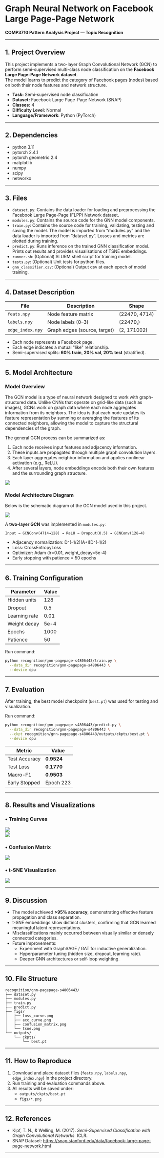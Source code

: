 # Graph Neural Network on Facebook Large Page-Page Network  
**COMP3710 Pattern Analysis Project — Topic Recognition**

---

## 1. Project Overview
This project implements a two-layer Graph Convolutional Network (GCN) to perform semi-supervised multi-class node classification on the **Facebook Large Page-Page Network dataset**.  
The model learns to predict the category of Facebook pages (nodes) based on both their node features and network structure.

- **Task:** Semi-supervised node classification  
- **Dataset:** Facebook Large Page-Page Network (SNAP)  
- **Classes:** 4  
- **Difficulty Level:** Normal  
- **Language/Framework:** Python (PyTorch)

---

## 2. Dependencies
- python 3.11
- pytorch 2.4.1
- pytorch geometric 2.4
- matplotlib
- numpy
- scipy
- networkx

---

## 3. Files
- `dataset.py`: Contains the data loader for loading and preprocessing the Facebook Large Page-Page (FLPP) Network dataset.
- `modules.py`: Contains the source code for the GNN model components.
- `train.py`: Contains the source code for training, validating, testing and saving the model. The model is imported from “modules.py” and the data loader is imported from “dataset.py”. Losses and metrics are plotted during training.
- `predict.py`: Runs inference on the trained GNN classification model. Prints out results and provides visualisations of TSNE embeddings.
- `runner.sh`: (Optional) SLURM shell script for training model.
- `tests.py`: (Optional) Unit tests for python files.
- `gnn_classifier.csv`: (Optional) Output csv at each epoch of model training.

---

## 4. Dataset Description
| File | Description | Shape |
|------|--------------|-------|
| `feats.npy` | Node feature matrix | (22470, 4714) |
| `labels.npy` | Node labels (0–3) | (22470,) |
| `edge_index.npy` | Graph edges (source, target) | (2, 171002) |

- Each node represents a Facebook page.  
- Each edge indicates a mutual "like" relationship.  
- Semi-supervised splits: **60% train**, **20% val**, **20% test** (stratified).

---

## 5. Model Architecture

### Model Overview
The GCN model is a type of neural network designed to work with graph-structured data. Unlike CNNs that operate on grid-like data (such as images), GCNs work on graph data where each node aggregates information from its neighbors. The idea is that each node updates its feature representation by summing or averaging the features of its connected neighbors, allowing the model to capture the structural dependencies of the graph.

The general GCN process can be summarized as:
1. Each node receives input features and adjacency information.
2. These inputs are propagated through multiple graph convolution layers.
3. Each layer aggregates neighbor information and applies nonlinear activation (e.g., ReLU).
4. After several layers, node embeddings encode both their own features and the surrounding graph structure.

![](figs/GCN_overview.png)

### Model Architecture Diagram
Below is the schematic diagram of the GCN model used in this project.

![](figs/GCN_model_structure.png)

A **two-layer GCN** was implemented in `modules.py`:
```
Input → GCNConv(4714→128) → ReLU → Dropout(0.5) → GCNConv(128→4)
```
- Adjacency normalization: D^(-1/2)(A+I)D^(-1/2)
- Loss: CrossEntropyLoss
- Optimizer: Adam (lr=0.01, weight_decay=5e-4)
- Early stopping with patience = 50 epochs

---

## 6. Training Configuration
| Parameter | Value |
|------------|--------|
| Hidden units | 128 |
| Dropout | 0.5 |
| Learning rate | 0.01 |
| Weight decay | 5e-4 |
| Epochs | 1000 |
| Patience | 50 |

Run command:
```bash
python recognition/gnn-pagepage-s4806443/train.py \
  --data_dir recognition/gnn-pagepage-s4806443 \
  --device cpu
```

---

## 7. Evaluation
After training, the best model checkpoint (`best.pt`) was used for testing and visualization.

Run command:
```bash
python recognition/gnn-pagepage-s4806443/predict.py \
  --data_dir recognition/gnn-pagepage-s4806443 \
  --ckpt recognition/gnn-pagepage-s4806443/outputs/ckpts/best.pt \
  --device cpu
```

| Metric | Value |
|---------|--------|
| Test Accuracy | **0.9524** |
| Test Loss | **0.1770** |
| Macro-F1 | **0.9503** |
| Early Stopped | Epoch 223 |

---

## 8. Results and Visualizations
### • Training Curves
![](figs/loss_curve.png)  
![](figs/acc_curve.png)

### • Confusion Matrix
![](figs/confusion_matrix.png)

### • t-SNE Visualization
![](figs/tsne.png)

---

## 9. Discussion
- The model achieved **>95% accuracy**, demonstrating effective feature propagation and class separation.  
- t-SNE embeddings show distinct clusters, confirming that GCN learned meaningful latent representations.  
- Misclassifications mainly occurred between visually similar or densely connected categories.  
- Future improvements:
  - Experiment with GraphSAGE / GAT for inductive generalization.
  - Hyperparameter tuning (hidden size, dropout, learning rate).
  - Deeper GNN architectures or self-loop weighting.

---

## 10. File Structure
```
recognition/gnn-pagepage-s4806443/
├── dataset.py
├── modules.py
├── train.py
├── predict.py
├── figs/
│   ├── loss_curve.png
│   ├── acc_curve.png
│   ├── confusion_matrix.png
│   └── tsne.png
└── outputs/
    └── ckpts/
        └── best.pt
```

---

## 11. How to Reproduce
1. Download and place dataset files (`feats.npy`, `labels.npy`, `edge_index.npy`) in the project directory.  
2. Run training and evaluation commands above.  
3. All results will be saved under:
   - `outputs/ckpts/best.pt`
   - `figs/*.png`

---

## 12. References
- Kipf, T. N., & Welling, M. (2017). *Semi-Supervised Classification with Graph Convolutional Networks.* ICLR.  
- SNAP Dataset: https://snap.stanford.edu/data/facebook-large-page-page-network.html

---